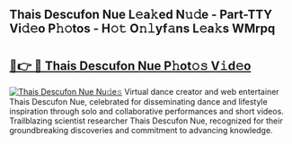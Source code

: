 ## Thais Descufon Nue L𝚎a𝚔ed N𝚞𝚍e - Part-TTY Vi𝚍𝚎o P𝚑𝚘tos - H𝚘𝚝 O𝚗𝚕yf𝚊ns L𝚎a𝚔s WMrpq

# <h2><a href="http://kfbpq3.oniu.top/?m=Thais+Descufon+Nue">🔗👉 🔴 Thais Descufon Nue P𝚑ot𝚘𝚜 V𝚒d𝚎o</a></h2>

[![Thais Descufon Nue Nu𝚍e𝚜](https://i.imgur.com/0qMVB7G.gif)](http://kfbpq3.oniu.top/?m=Thais+Descufon+Nue)
Virtual dance creator and web entertainer Thais Descufon Nue, celebrated for disseminating dance and lifestyle inspiration through solo and collaborative performances and short videos. Trailblazing scientist researcher Thais Descufon Nue, recognized for their groundbreaking discoveries and commitment to advancing knowledge.  
